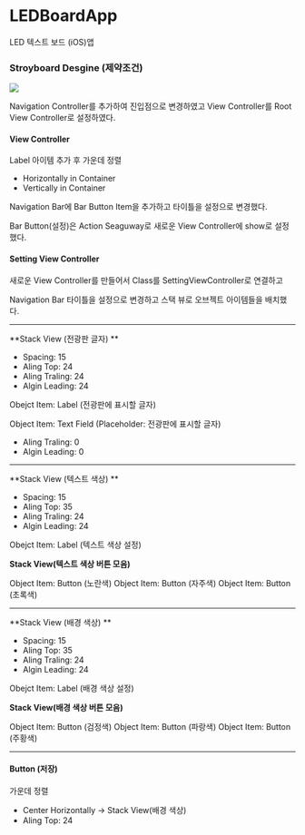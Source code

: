 # LEDBoardApp
LED 텍스트 보드 (iOS)앱

### Stroyboard Desgine (제약조건)

![](https://velog.velcdn.com/images/jamong-i/post/3293392c-ed68-4a54-9156-8ce162867d6c/image.png)

Navigation Controller를 추가하여 진입점으로 변경하였고 View Controller를 Root View Controller로 설정하였다.

#### View Controller

Label 아이템 추가 후 가운데 정렬
- Horizontally in Container
- Vertically in Container

Navigation Bar에 Bar Button Item을 추가하고 타이틀을 설정으로 변경했다.

Bar Button(설정)은 Action Seaguway로 새로운 View Controller에 show로 설정했다.

#### Setting View Controller

새로운 View Controller를 만들어서 Class를 SettingViewController로 연결하고

Navigation Bar 타이틀을 설정으로 변경하고 스택 뷰로 오브젝트 아이템들을 배치했다.

---

**Stack View (전광판 글자) **
- Spacing: 15
- Aling Top: 24
- Aling Traling: 24
- Algin Leading: 24

Obejct Item: Label (전광판에 표시할 글자)

Object Item: Text Field (Placeholder: 전광판에 표시할 글자)
- Aling Traling: 0
- Algin Leading: 0

---

**Stack View (텍스트 색상) **
- Spacing: 15
- Aling Top: 35
- Aling Traling: 24
- Algin Leading: 24

Obejct Item: Label (텍스트 색상 설정)

**Stack View(텍스트 색상 버튼 모음)**

Object Item: Button (노란색)
Object Item: Button (자주색)
Object Item: Button (초록색)

---

**Stack View (배경 색상) **
- Spacing: 15
- Aling Top: 35
- Aling Traling: 24
- Algin Leading: 24

Obejct Item: Label (배경 색상 설정)

**Stack View(배경 색상 버튼 모음)**

Object Item: Button (검정색)
Object Item: Button (파랑색)
Object Item: Button (주황색)

---

#### Button (저장)
가운데 정렬
- Center Horizontally -> Stack View(배경 색상)
- Aling Top: 24
